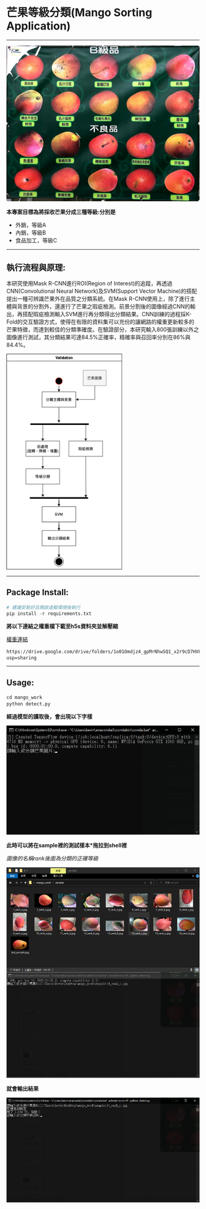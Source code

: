 # 芒果等級分類(Mango Sorting Application)

---

<img src="./src/sorting_basis.png" alt="sorting_basis" style="zoom:80%;" />

**本專案目標為將採收芒果分成三種等級:分別是**

* 外銷，等級A
* 內銷，等級B
* 食品加工，等級C

---

## 執行流程與原理:

本研究使用Mask R-CNN進行ROI(Region of Interest)的追蹤，再透過CNN(Convolutional Neural Network)及SVM(Support Vector Machine)的搭配提出一種可辨識芒果外在品質之分類系統。在Mask R-CNN使用上，除了進行主體與背景的分割外，還進行了芒果之瑕疵檢測。前景分割後的圖像經過CNN的輸出，再搭配瑕疵檢測輸入SVM進行再分類得出分類結果。CNN訓練的過程採K-Fold的交互驗證方式，使得在有限的資料集可以充份的讓網路的權重更新較多的芒果特徵，而達到較佳的分類準確度。在驗證部分，本研究輸入800張訓練以外之圖像進行測試，其分類結果可達84.5%正確率，精確率與召回率分別在86%與84.4%。

<img src="./src/process.png" alt="process" style="zoom:80%;" />

---

## Package Install:

```python
# 建議安裝好且開啟虛擬環境後執行
pip install -r requirements.txt
```

**將以下連結之權重檔下載至h5s資料夾並解壓縮**

[權重連結](https://drive.google.com/drive/folders/1o01Omdjz4_gpMrNhwSQ1_x2r9cD7HV8J?usp=sharing)

```
https://drive.google.com/drive/folders/1o01Omdjz4_gpMrNhwSQ1_x2r9cD7HV8J?usp=sharing
```

---

## Usage:

```python
cd mango_work
python detect.py
```

**經過模型的讀取後，會出現以下字樣**

<img src="./src/UI_1.png" alt="UI_1" style="zoom:80%;" />

**此時可以將在sample裡的測試樣本*拖拉到shell裡**

*圖像的名稱rank後面為分類的正確等級*

<img src="./src/UI_2.png" alt="UI_2" style="zoom:80%;" />

**就會輸出結果**

<img src="./src/UI_3.png" alt="UI_3" style="zoom:80%;" />

